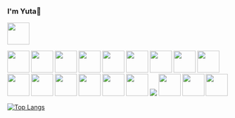 <link rel="stylesheet" href="https://cdn.jsdelivr.net/gh/devicons/devicon@v2.15.1/devicon.min.css">

### I'm Yuta👋
<a href="https://www.linkedin.com/in/yutaokkotsu/"><img src="https://cdn.jsdelivr.net/gh/devicons/devicon/icons/linkedin/linkedin-plain.svg" height="50" /></a>

<div style="display: inline">          
<img src="https://cdn.jsdelivr.net/gh/devicons/devicon/icons/python/python-plain.svg"  height="50" />
<img src="https://cdn.jsdelivr.net/gh/devicons/devicon/icons/javascript/javascript-plain.svg" height="50" />
<img src="https://cdn.jsdelivr.net/gh/devicons/devicon/icons/css3/css3-plain.svg"  height="50" /> 
<img src="https://cdn.jsdelivr.net/gh/devicons/devicon/icons/html5/html5-plain.svg"  height="50" />          
</div>

<div style="display: inline">             
<img src="https://cdn.jsdelivr.net/gh/devicons/devicon/icons/react/react-original.svg"  height="50" />
<img src="https://cdn.jsdelivr.net/gh/devicons/devicon/icons/django/django-plain.svg"  height="50" />
<img src="https://cdn.jsdelivr.net/gh/devicons/devicon/icons/express/express-original.svg"  height="50" />
<img src="https://cdn.jsdelivr.net/gh/devicons/devicon/icons/nodejs/nodejs-original.svg"  height="50" />
<img src="https://cdn.jsdelivr.net/gh/devicons/devicon/icons/express/express-original.svg"  height="50" />
</div>

<div style="display: inline"> 
<img src="https://cdn.jsdelivr.net/gh/devicons/devicon/icons/bootstrap/bootstrap-plain.svg" height="50" />
<img src="https://cdn.jsdelivr.net/gh/devicons/devicon/icons/tailwindcss/tailwindcss-plain.svg" height="50" />
</div>

<div style="display: inline"> 
<img src="https://cdn.jsdelivr.net/gh/devicons/devicon/icons/pycharm/pycharm-plain.svg" height="50" />
<img src="https://cdn.jsdelivr.net/gh/devicons/devicon/icons/vscode/vscode-plain.svg" height="50" />
</div>

<div style="display: inline">           
<img src="https://cdn.jsdelivr.net/gh/devicons/devicon/icons/illustrator/illustrator-plain.svg" height="50"/>
<img src="https://cdn.jsdelivr.net/gh/devicons/devicon/icons/photoshop/photoshop-plain.svg" height="50"/>
<img src="https://cdn.jsdelivr.net/gh/devicons/devicon/icons/premierepro/premierepro-plain.svg" />
</div>

<div style="display: inline"> 
<img src="https://cdn.jsdelivr.net/gh/devicons/devicon/icons/mongodb/mongodb-plain.svg"  height="50" />
<img src="https://cdn.jsdelivr.net/gh/devicons/devicon/icons/postgresql/postgresql-plain.svg"  height="50" />
<img src="https://cdn.jsdelivr.net/gh/devicons/devicon/icons/sqlite/sqlite-plain.svg"  height="50" /> 
<div> 
          


<!--
**yutaokkots/yutaokkots** is a ✨ _special_ ✨ repository because its `README.md` (this file) appears on your GitHub profile.

Here are some ideas to get you started:

- 🔭 I’m currently working on ...
- 🌱 I’m currently learning ...
- 👯 I’m looking to collaborate on ...
- 🤔 I’m looking for help with ...
- 💬 Ask me about ...
- 📫 How to reach me: ...
- 😄 Pronouns: ...
- ⚡ Fun fact: ...
-->

[![Top Langs](https://github-readme-stats.vercel.app/api/top-langs/?username=yutaokkots&custom_title=Languages&theme=transparent&layout=compact&title_color=1d615b&hide=Procfile)](https://github.com/anuraghazra/github-readme-stats)

            
